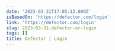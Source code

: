 ```yaml
---
date: '2023-03-31T17:05:12.000Z'
isBasedOn: 'https://defector.com/login'
link: 'https://defector.com/login'
slug: 2023-03-31-defector-or-login
tags: []
title: Defector | Login
---
```


